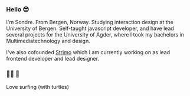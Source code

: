 ### Hello 😎
I'm Sondre. From Bergen, Norway. Studying interaction design at the University of Bergen.
Self-taught javascript developer, and have lead several projects for the University of Agder, where I took my bachelors in Multimediatechnology and design.

I've also cofounded [Strimo](https://strimo.no) which I am currently working on as lead frontend developer and lead designer.

### 🏄‍♂️ 🐢 
Love surfing (with turtles)
<!--
**noise-displacement/noise-displacement** is a ✨ _special_ ✨ repository because its `README.md` (this file) appears on your GitHub profile.

Here are some ideas to get you started:

- 🔭 I’m currently working on ...
- 🌱 I’m currently learning ...
- 👯 I’m looking to collaborate on ...
- 🤔 I’m looking for help with ...
- 💬 Ask me about ...
- 📫 How to reach me: ...
- 😄 Pronouns: ...
- ⚡ Fun fact: ...
-->
